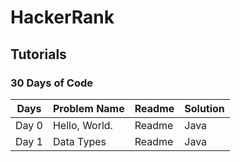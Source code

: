 # HackerRank
## Tutorials

### 30 Days of Code
|Days   |  Problem Name	 | Readme	  | Solution  |
|---|---|---|---|
|  Day 0 |  Hello, World. | Readme  | Java  |  
|  Day 1	 |  Data Types	 |Readme   | Java  | 
